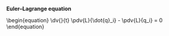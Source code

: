 **Euler–Lagrange equation**

\begin{equation}
\dv{}{t} \pdv{L}{\dot{q}_i} - \pdv{L}{q_i} = 0
\end{equation}